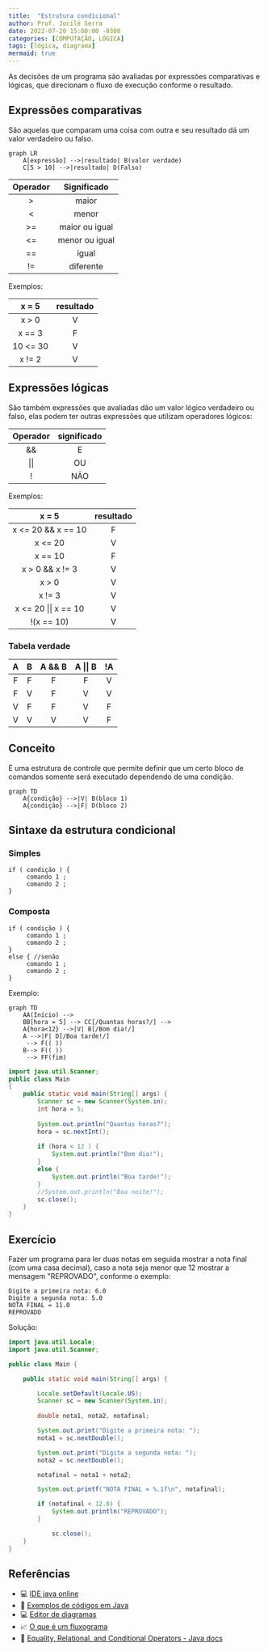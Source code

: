 ```yaml
---
title:  "Estrutura condicional"
author: Prof. Jocilé Serra
date: 2022-07-20 15:00:00 -0300
categories: [COMPUTAÇÃO, LÓGICA]
tags: [lógica, diagrama]
mermaid: true
---
```

As decisões de um programa são avaliadas por expressões comparativas e lógicas, que direcionam o fluxo de execução conforme o resultado.

## Expressões comparativas
São aquelas que comparam uma coisa com outra e seu resultado dá um valor verdadeiro ou falso.

```mermaid
graph LR
    A[expressão] -->|resultado| B(valor verdade)
    C[5 > 10] -->|resultado| D(Falso)
```

| Operador | Significado |
| :---:    | :---: |
|    >     | maior |
|    <     | menor |
|    >=    | maior ou igual |
|    <=    | menor ou igual |
|    ==    | igual |
|    !=    | diferente |

Exemplos:

| x = 5 | resultado |
| :---:    | :---: |
|  x > 0  | V |
|  x == 3 | F |
| 10 <= 30 | V |
| x != 2   | V |

## Expressões lógicas
São também expressões que avaliadas dão um valor lógico verdadeiro ou falso, elas podem ter outras expressões que utilizam operadores lógicos:

| Operador | significado |
| :---:    | :---: |
|  &&  | E |
|  \|\|  | OU |
|  !  | NÃO |

Exemplos:

| x = 5 | resultado |
| :---:    | :---: |
|  x <= 20 && x == 10  | F |
|  x <= 20 | V |
|  x == 10 | F |
|  x > 0 && x != 3 | V |
|  x > 0 | V |
|  x != 3 | V |
|  x <= 20 \|\| x == 10  | V |
| !(x == 10) | V |

### Tabela verdade

| A | B | A && B | A \|\| B | !A |
| :---: | :---: | :---: | :---: | :---: |
|  F | F | F | F | V |
|  F | V | F | V | V |
|  V | F | F | V | F |
|  V | V | V | V | F |

## Conceito
É uma estrutura de controle que permite definir que um certo bloco de comandos somente será executado dependendo de uma condição.

```mermaid
graph TD
    A{condição} -->|V| B(bloco 1)
    A{condição} -->|F| D(bloco 2)
```

## Sintaxe da estrutura condicional

### Simples
```
if ( condição ) {
     comando 1 ;
     comando 2 ;
}
```
### Composta
```
if ( condição ) {
     comando 1 ;
     comando 2 ;
}
else { //senão
     comando 1 ;
     comando 2 ;
}
```
Exemplo:

```mermaid
graph TD
    AA(Início) --> 
    BB[hora = 5] --> CC[/Quantas horas?/] -->
    A{hora<12} -->|V| B[/Bom dia!/]
    A -->|F| D[/Boa tarde!/]
     --> F(( ))
    B--> F(( ))
     --> FF(fim)
```

```java
import java.util.Scanner;
public class Main
{
    public static void main(String[] args) {
        Scanner sc = new Scanner(System.in);
        int hora = 5;
        
        System.out.println("Quantas horas?");
        hora = sc.nextInt();
        
        if (hora < 12 ) {
            System.out.println("Bom dia!");
        }
        else {
            System.out.println("Boa tarde!");
        }
        //System.out.println("Boa noite!");
        sc.close();
    }
}
```
## Exercício
Fazer um programa para ler duas notas em seguida mostrar a nota final (com uma casa decimal), caso a nota seja menor que 12 mostrar a mensagem "REPROVADO", conforme o exemplo:

```
Digite a primeira nota: 6.0
Digite a segunda nota: 5.0
NOTA FINAL = 11.0
REPROVADO
```

Solução:

```java
import java.util.Locale;
import java.util.Scanner;

public class Main {

	public static void main(String[] args) {

	    Locale.setDefault(Locale.US);
	    Scanner sc = new Scanner(System.in);
		
	    double nota1, nota2, notafinal;

	    System.out.print("Digite a primeira nota: ");
	    nota1 = sc.nextDouble();

	    System.out.print("Digite a segunda nota: ");
	    nota2 = sc.nextDouble();

	    notafinal = nota1 + nota2;

	    System.out.printf("NOTA FINAL = %.1f\n", notafinal);

	    if (notafinal < 12.0) {
	    	System.out.println("REPROVADO");
	    }

            sc.close();
	}
}
```

## Referências

- :computer: [IDE java online](https://www.online-java.com/)
- :link: [Exemplos de códigos em Java](https://github.com/acenelio/curso-algoritmos/blob/master/java/)
- :computer: [Editor de diagramas](https://mermaid-js.github.io/mermaid-live-editor/)
- :chart_with_upwards_trend: [O que é um fluxograma](https://www.lucidchart.com/pages/pt/o-que-e-um-fluxograma)
- :page_facing_up: [Equality, Relational, and Conditional Operators - Java docs ](https://docs.oracle.com/javase/tutorial/java/nutsandbolts/op2.html)